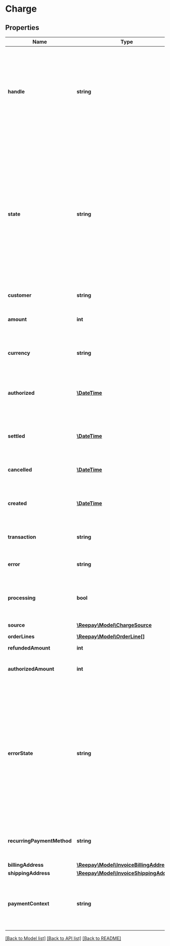 # Charge

## Properties
 Name                       | Type                                                                  | Description                                                                                                                                                                                                                                                                                                                                                                                                                                                                                                               | Notes      
----------------------------|-----------------------------------------------------------------------|---------------------------------------------------------------------------------------------------------------------------------------------------------------------------------------------------------------------------------------------------------------------------------------------------------------------------------------------------------------------------------------------------------------------------------------------------------------------------------------------------------------------------|------------
 **handle**                 | **string**                                                            | Per account unique reference to charge/invoice. E.g. order id from own system. Multiple payments can be attempted for the same handle but only one succeeded charge can exist per handle. Max length 255 with allowable characters [a-zA-Z0-9_.-@].                                                                                                                                                                                                                                                                       | 
 **state**                  | **string**                                                            | The charge state one of the following: &#x60;created&#x60;, &#x60;authorized&#x60;, &#x60;settled&#x60;, &#x60;failed&#x60;, &#x60;cancelled&#x60;, &#x60;pending&#x60;. A pending state after create charge indicates an async processing has been started for an asynchronous payment method. E.g. MobilePay Subscriptions. See also &#x60;processing&#x60;. The result of the charge will be delivered in webhook as either &#x60;invoice_authorized&#x60;, &#x60;invoice_settled&#x60; or &#x60;invoice_failed&#x60;. | 
 **customer**               | **string**                                                            | Customer handle                                                                                                                                                                                                                                                                                                                                                                                                                                                                                                           |
 **amount**                 | **int**                                                               | The invoice amount including VAT. If partial settles are performed amount represents the total settled amount.                                                                                                                                                                                                                                                                                                                                                                                                            |
 **currency**               | **string**                                                            | Currency for the account in [ISO 4217](https://en.wikipedia.org/wiki/ISO_4217) three letter alpha code                                                                                                                                                                                                                                                                                                                                                                                                                    |
 **authorized**             | [**\DateTime**](\DateTime.md)                                         | When the charge was authorized, if the charge went through an authorize and settle flow, in [ISO-8601](http://en.wikipedia.org/wiki/ISO_8601) extended offset date-time format.                                                                                                                                                                                                                                                                                                                                           | [optional] 
 **settled**                | [**\DateTime**](\DateTime.md)                                         | When the charge was settled, in [ISO-8601](http://en.wikipedia.org/wiki/ISO_8601) extended offset date-time format.                                                                                                                                                                                                                                                                                                                                                                                                       | [optional] 
 **cancelled**              | [**\DateTime**](\DateTime.md)                                         | When the charge was cancelled, in [ISO-8601](http://en.wikipedia.org/wiki/ISO_8601) extended offset date-time format.                                                                                                                                                                                                                                                                                                                                                                                                     | [optional] 
 **created**                | [**\DateTime**](\DateTime.md)                                         | When the invoice was created, in [ISO-8601](http://en.wikipedia.org/wiki/ISO_8601) extended offset date-time format.                                                                                                                                                                                                                                                                                                                                                                                                      |
 **transaction**            | **string**                                                            | Transaction id assigned by Reepay. Assigned when transaction is performed.                                                                                                                                                                                                                                                                                                                                                                                                                                                | [optional] 
 **error**                  | **string**                                                            | Reepay error code if failed. See [transaction errors](https://reference.reepay.com/api/#transaction-errors).                                                                                                                                                                                                                                                                                                                                                                                                              | [optional] 
 **processing**             | **bool**                                                              | For asynchronous payment methods this flag indicates that the charge is awaiting result. The charge/invoice state will be pending.                                                                                                                                                                                                                                                                                                                                                                                        | [optional] 
 **source**                 | [**\Reepay\Model\ChargeSource**](ChargeSource.md)                     |                                                                                                                                                                                                                                                                                                                                                                                                                                                                                                                           |
 **orderLines**             | [**\Reepay\Model\OrderLine[]**](OrderLine.md)                         | Order lines for charge                                                                                                                                                                                                                                                                                                                                                                                                                                                                                                    |
 **refundedAmount**         | **int**                                                               | Refunded amount                                                                                                                                                                                                                                                                                                                                                                                                                                                                                                           |
 **authorizedAmount**       | **int**                                                               | Authorized amount if authorization was performed. The maximum amount that can be settled.                                                                                                                                                                                                                                                                                                                                                                                                                                 | [optional] 
 **errorState**             | **string**                                                            | Reepay error state if failed: &#x60;soft_declined&#x60;, &#x60;hard_declined&#x60; or &#x60;processing_error&#x60;. Soft and hard declines indicate a card decline. A soft decline is possibly recoverable and a subsequent request with the same card may succeed. E.g. insufficient funds. A processing error indicates an error processing the card either at Reepay, the acquirer, or between Reepay and the acquirer.                                                                                                | [optional] 
 **recurringPaymentMethod** | **string**                                                            | Optional reference to recurring payment method created in conjunction with charging                                                                                                                                                                                                                                                                                                                                                                                                                                       | [optional] 
 **billingAddress**         | [**\Reepay\Model\InvoiceBillingAddress**](InvoiceBillingAddress.md)   |                                                                                                                                                                                                                                                                                                                                                                                                                                                                                                                           | [optional] 
 **shippingAddress**        | [**\Reepay\Model\InvoiceShippingAddress**](InvoiceShippingAddress.md) |                                                                                                                                                                                                                                                                                                                                                                                                                                                                                                                           | [optional] 
 **paymentContext**         | **string**                                                            | Payment context describing if the transaction is customer or merchant initiated, one of the following values: &#x60;cit&#x60;, &#x60;mit&#x60;, &#x60;cit_cof&#x60;                                                                                                                                                                                                                                                                                                                                                       | [optional] 

[[Back to Model list]](../../README.md#documentation-for-models) [[Back to API list]](../../README.md#documentation-for-api-endpoints) [[Back to README]](../../README.md)

